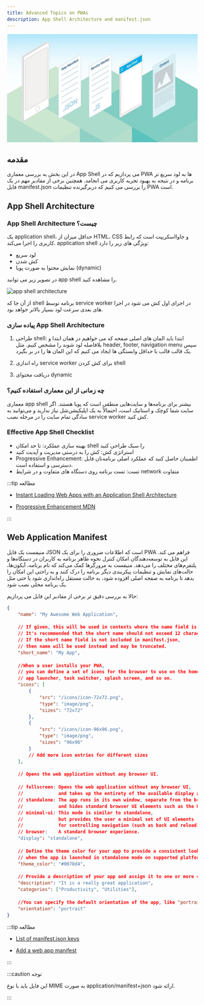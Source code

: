 ```yaml
---
title: Advanced Topics on PWAs
description: App Shell Architecture and manifest.json
---
```


![app shell](../images/app-shell-banner.webp)

## مقدمه

در این بخش به بررسی معماری App Shell می پردازیم که در PWA ها به لود سریع تر برنامه و در نتیجه به بهبود تجربه کاربری می انجامد. همچنین برخی از مقادیر مهم در یک فایل manifest.json را بررسی می کنیم که دربرگیرنده تنظیمات PWA است.

## App Shell Architecture

### App Shell Architecture چیست؟

یک application shell، حداقل میزان از HTML، CSS و جاوااسکریپت است که رابط کاربری را اجرا می‌کند. application shell ویژگی های زیر را دارد:

-   لود سریع
-   کش شدن
-   نمایش محتوا به صورت پویا (dynamic)

در تصویر زیر می توانید app shell را مشاهده کنید.

![app shell architecture](../images/app-shell-architecture.avif)

از آن جا که shell برنامه توسط service worker در اجرای اول کش می شود در اجرا های بعدی سرعت لود بسیار بالاتر خواهد بود.

### پیاده سازی App Shell Architecture

1. طراحی shell: ابتدا باید المان های اصلی صفحه که می خواهیم در همان ابتدا و بلافاصله لود شوند را مشخص کنیم. مثل header, footer, navigation menu
   سپس یک قالب قالب با حداقل وابستگی ها ایجاد می کنیم که این المان ها را در بر بگیرد.
2. راه اندازی service worker برای کش کردن shell

3. دریافت محتوای dynamic

### چه زمانی از این معماری استفاده کنیم؟

معماری app shell بیشتر برای برنامه‌ها و سایت‌هایی منطقی است که پویا هستند. اگر سایت شما کوچک و استاتیک است، احتمالاً به یک اپلیکیشن‌شل نیاز ندارید و می‌توانید به سادگی تمام سایت را در مرحله نصب service worker کش کنید.

### Effective App Shell Checklist

-   بهینه سازی عملکرد: تا حد امکان shell را سبک طراحی کنید
-   استراتژی کش: کش را به درستی مدیریت و آپدیت کنید
-   Progressive Enhancement: اطمینان حاصل کنید که عملکرد اصلی برنامه‌تان قابل دسترسی و استفاده است.
-   تست:‌ تست برنامه روی دستگاه های متفاوت و در شرایط network متفاوت

:::tip مطالعه

-   [Instant Loading Web Apps with an Application Shell Architecture](https://developer.chrome.com/blog/app-shell/)

-   [Progressive Enhancement MDN](https://developer.mozilla.org/en-US/docs/Glossary/Progressive_Enhancement)

:::

## Web Application Manifest

منیفست یک فایل JSON است که اطلاعات ضروری را برای یک PWA فراهم می کند. این فایل به توسعه‌دهندگان امکان کنترل نحوه ظاهر برنامه به کاربران در دستگاه‌ها و پلتفرم‌های مختلف را می‌دهد. منیفست به مرورگرها کمک می‌کند که نام برنامه، آیکون‌ها، حالت‌های نمایش و تنظیمات پیکربندی دیگر برنامه را درک کنند و به راحتی این امکان را بدهد تا برنامه به صفحه اصلی افزوده شود، به حالت مستقل راه‌اندازی شود یا حتی مثل یک برنامه محلی نصب شود.

حالا به بررسی دقیق تر برخی از مقادیر این فایل می پردازیم:

```json
{
    "name": "My Awesome Web Application",

    // If given, this will be used in contexts where the name field is too long.
    // It's recommended that the short name should not exceed 12 characters.
    // If the short name field is not included in manifest.json,
    // then name will be used instead and may be truncated.
    "short_name": "My App",

    //When a user installs your PWA,
    // you can define a set of icons for the browser to use on the home screen,
    // app launcher, task switcher, splash screen, and so on.
    "icons": [
        {
            "src": "/icons/icon-72x72.png",
            "type": "image/png",
            "sizes": "72x72"
        },
        {
            "src": "/icons/icon-96x96.png",
            "type": "image/png",
            "sizes": "96x96"
        }
        // Add more icon entries for different sizes
    ],

    // Opens the web application without any browser UI.

    // fullscreen: Opens the web application without any browser UI,
    //             and takes up the entirety of the available display area.
    // standalone: The app runs in its own window, separate from the browser,
    //             and hides standard browser UI elements such as the URL bar
    // minimal-ui: This mode is similar to standalone,
    //             but provides the user a minimal set of UI elements
    //             for controlling navigation (such as back and reload).
    // browser:    A standard browser experience.
    "display": "standalone",

    // Define the theme color for your app to provide a consistent look and feel
    // when the app is launched in standalone mode on supported platforms.
    "theme_color": "#0078d4",

    // Provide a description of your app and assign it to one or more categories.
    "description": "It is a really great application",
    "categories": ["Productivity", "Utilities"],

    //You can specify the default orientation of the app, like "portrait" or "landscape"
    "orientation": "portrait"
}
```

:::tip مطالعه

-   [List of manifest.json keys](https://developer.mozilla.org/en-US/docs/Mozilla/Add-ons/WebExtensions/manifest.json#list_of_manifest.json_keys)

-   [Add a web app manifest](https://web.dev/add-manifest/)

:::

:::caution توجه

این فایل باید با نوع MIME به صورت application/manifest+json ارائه شود.

:::
